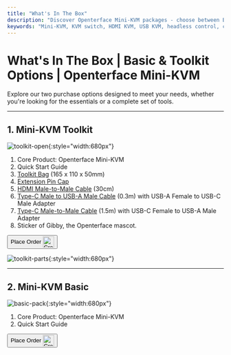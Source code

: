 ```yaml
---
title: "What's In The Box"
description: "Discover Openterface Mini-KVM packages - choose between Basic and Toolkit options. Complete KVM solution with HDMI, USB-C connectivity, and accessories for seamless device management."
keywords: "Mini-KVM, KVM switch, HDMI KVM, USB KVM, headless control, computer peripherals, KVM toolkit, KVM accessories, remote work setup, multi-device control"
---
```


# **What's In The Box** | Basic & Toolkit Options | Openterface Mini-KVM

Explore our two purchase options designed to meet your needs, whether you're looking for the essentials or a complete set of tools.

---

## 1. Mini-KVM **Toolkit**

![toolkit-open](/images/product/toolkit-open.jpg){:style="width:680px"}

1. Core Product: Openterface Mini-KVM
2. Quick Start Guide
3. [Toolkit Bag](/product/accessories/#openterface-toolkit-bag) (165 x 110 x 50mm)
4. [Extension Pin Cap](../extension-pins)
5. [HDMI Male-to-Male Cable](/product/accessories/#hdmi-male-to-male-cable) (30cm)
6. [Type-C Male to USB-A Male Cable](/product/accessories/#type-c-to-usb-a-cable-with-adapter) (0.3m) with USB-A Female to USB-C Male Adapter
7. [Type-C Male-to-Male Cable](/product/accessories/#upgraded-nylon-usb-c-cable-240w-fast-charging-10gbps-data-transfer) (1.5m) with USB-C Female to USB-A Male Adapter
8. Sticker of Gibby, the Openterface mascot.

<button class="md-button" onclick="window.location.href='https://www.crowdsupply.com/techxartisan/openterface-mini-kvm#products'"> Place Order <img src="/images/trademark/crowd-supply.svg" alt="Crowd Supply" style="vertical-align: middle; height: 26px;"></button>

![toolkit-parts](/images/product/toolkit-parts.jpg){:style="width:680px"}

---

## 2. Mini-KVM **Basic**

![basic-pack](/images/product/basic-with-maunal.jpg){:style="width:680px"}

1. Core Product: Openterface Mini-KVM
2. Quick Start Guide

<button class="md-button" onclick="window.location.href='https://www.crowdsupply.com/techxartisan/openterface-mini-kvm#products'"> Place Order <img src="/images/trademark/crowd-supply.svg" alt="Crowd Supply" style="vertical-align: middle; height: 26px;"></button>
